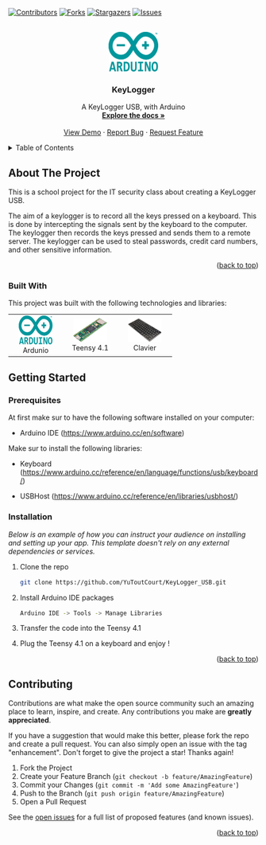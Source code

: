
<a name="readme-top"></a>

[![Contributors][contributors-shield]][contributors-url]
[![Forks][forks-shield]][forks-url]
[![Stargazers][stars-shield]][stars-url]
[![Issues][issues-shield]][issues-url]



<!-- PROJECT LOGO -->
<br />
<div align="center">
  <a href="https://github.com/YuToutCourt/KeyLogger_USB">
    <img src="images/Arduino_Logo.svg.png" alt="Logo" width="100" height="80">
  </a>

  <h3 align="center">KeyLogger</h3>

  <p align="center">
    A KeyLogger USB, with Arduino
    <br />
    <a href="https://github.com/YuToutCourt/KeyLogger_USB"><strong>Explore the docs »</strong></a>
    <br />
    <br />
    <a href="https://github.com/YuToutCourt/KeyLogger_USB">View Demo</a>
    ·
    <a href="https://github.com/YuToutCourt/KeyLogger_USB/issues">Report Bug</a>
    ·
    <a href="https://github.com/YuToutCourt/KeyLogger_USB/issues">Request Feature</a>
  </p>
</div>



<!-- TABLE OF CONTENTS -->
<details>
  <summary>Table of Contents</summary>
  <ol>
    <li>
      <a href="#about-the-project">About The Project</a>
      <ul>
        <li><a href="#built-with">Built With</a></li>
      </ul>
    </li>
    <li>
      <a href="#getting-started">Getting Started</a>
      <ul>
        <li><a href="#prerequisites">Prerequisites</a></li>
        <li><a href="#installation">Installation</a></li>
      </ul>
    </li>
    <li><a href="#usage">Usage</a></li>
    <li><a href="#roadmap">Roadmap</a></li>
    <li><a href="#contributing">Contributing</a></li>
    <li><a href="#license">License</a></li>
    <li><a href="#contact">Contact</a></li>
    <li><a href="#acknowledgments">Acknowledgments</a></li>
  </ol>
</details>



<!-- ABOUT THE PROJECT -->
## About The Project

This is a school project for the IT security class about creating a KeyLogger USB.

The aim of a keylogger is to record all the keys pressed on a keyboard. This is done by intercepting the signals sent by the keyboard to the computer. The keylogger then records the keys pressed and sends them to a remote server. The keylogger can be used to steal passwords, credit card numbers, and other sensitive information.

<p align="right">(<a href="#readme-top">back to top</a>)</p>



### Built With

This project was built with the following technologies and libraries:



<table>
  <tr>
    <td align="center" width="96">
      <a href="#macropower-tech">
        <img src="images/Arduino_Logo.svg.png" width="68" height="58" alt="C#" />
      </a>
      <br>Ardunio
    </td>
    <td align="center" width="96">
      <a href="#macropower-tech">
        <img src="images/teensy.png" width="68" height="48" alt="Python" />
      </a>
      <br>Teensy 4.1
    </td>
      <td align="center" width="96">
      <a href="#macropower-tech">
        <img src="images/keyboard.png" width="68" height="48" alt="Python" />
      </a>
      <br>Clavier
    </td>
    
</table>


<!-- GETTING STARTED -->
## Getting Started

### Prerequisites

At first make sur to have the following software installed on your computer:

* Arduino IDE (https://www.arduino.cc/en/software)

Make sur to install the following libraries:

* Keyboard (https://www.arduino.cc/reference/en/language/functions/usb/keyboard/)

* USBHost (https://www.arduino.cc/reference/en/libraries/usbhost/)

### Installation

_Below is an example of how you can instruct your audience on installing and setting up your app. This template doesn't rely on any external dependencies or services._

1. Clone the repo
   ```sh
   git clone https://github.com/YuToutCourt/KeyLogger_USB.git
   ```
2. Install Arduino IDE packages
   ```sh
   Arduino IDE -> Tools -> Manage Libraries
   ```
3. Transfer the code into the Teensy 4.1

4. Plug the Teensy 4.1 on a keyboard and enjoy !

<p align="right">(<a href="#readme-top">back to top</a>)</p>


<!-- CONTRIBUTING -->
## Contributing

Contributions are what make the open source community such an amazing place to learn, inspire, and create. Any contributions you make are **greatly appreciated**.

If you have a suggestion that would make this better, please fork the repo and create a pull request. You can also simply open an issue with the tag "enhancement".
Don't forget to give the project a star! Thanks again!

1. Fork the Project
2. Create your Feature Branch (`git checkout -b feature/AmazingFeature`)
3. Commit your Changes (`git commit -m 'Add some AmazingFeature'`)
4. Push to the Branch (`git push origin feature/AmazingFeature`)
5. Open a Pull Request

See the [open issues](https://github.com/YuToutCourt/KeyLogger_USB/issues) for a full list of proposed features (and known issues).


<p align="right">(<a href="#readme-top">back to top</a>)</p>



<!-- MARKDOWN LINKS & IMAGES -->
<!-- https://www.markdownguide.org/basic-syntax/#reference-style-links -->
[contributors-shield]: https://img.shields.io/github/contributors/YuToutCourt/KeyLogger_USB?style=for-the-badge
[contributors-url]: https://github.com/YuToutCourt/KeyLogger_USB/graphs/contributors
[forks-shield]: https://img.shields.io/github/forks/YuToutCourt/KeyLogger_USB.svg?style=for-the-badge
[forks-url]: https://github.com/YuToutCourt/KeyLogger_USB/network/members
[stars-shield]: https://img.shields.io/github/stars/YuToutCourt/KeyLogger_USB.svg?style=for-the-badge
[stars-url]: https://github.com/YuToutCourt/KeyLogger_USB/stargazers
[issues-shield]: https://img.shields.io/github/issues/YuToutCourt/KeyLogger_USB.svg?style=for-the-badge
[issues-url]: https://github.com/YuToutCourt/KeyLogger_USB/issues
